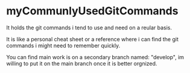 # myCommunlyUsedGitCommands
It holds the git commands i tend to use and need on a reular basis. 

It is like a personal cheat sheet or a reference where i can find the git commands i might need to remember quickly.

You can find main work is on a secondary branch named: "develop", im willing to put it on the main branch once it is better orgnized.